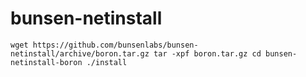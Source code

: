 # bunsen-netinstall
`
wget https://github.com/bunsenlabs/bunsen-netinstall/archive/boron.tar.gz
tar -xpf boron.tar.gz
cd bunsen-netinstall-boron
./install
`
